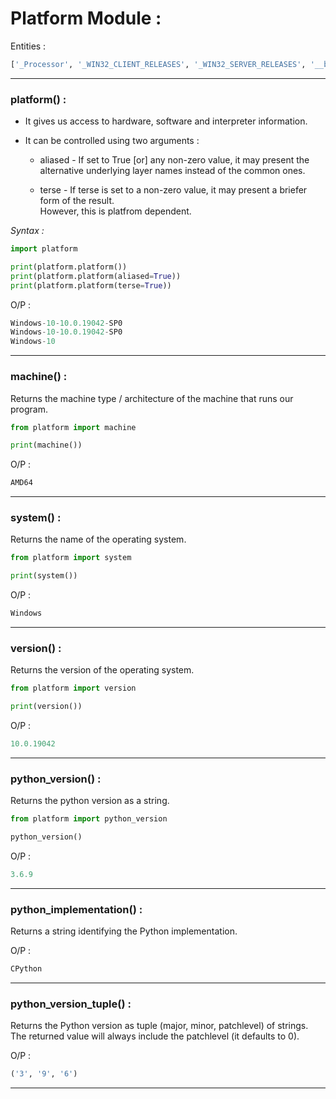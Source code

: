 # **Platform Module :**  

Entities : 

```python
['_Processor', '_WIN32_CLIENT_RELEASES', '_WIN32_SERVER_RELEASES', '__builtins__', '__cached__', '__copyright__', '__doc__', '__file__', '__loader__', '__name__', '__package__', '__spec__', '__version__', '_comparable_version', '_component_re', '_default_architecture', '_follow_symlinks', '_get_machine_win32', '_ironpython26_sys_version_parser', '_ironpython_sys_version_parser', '_java_getprop', '_libc_search', '_mac_ver_xml', '_node', '_norm_version', '_platform', '_platform_cache', '_pypy_sys_version_parser', '_sys_version', '_sys_version_cache', '_sys_version_parser', '_syscmd_file', '_syscmd_ver', '_uname_cache', '_unknown_as_blank', '_ver_output', '_ver_stages', 'architecture', 'collections', 'functools', 'itertools', 'java_ver', 'libc_ver', 'mac_ver', 'machine', 'node', 'os', 'platform', 'processor', 'python_branch', 'python_build', 'python_compiler', 'python_implementation', 'python_revision', 'python_version', 'python_version_tuple', 're', 'release', 'subprocess', 'sys', 'system', 'system_alias', 'uname', 'uname_result', 'version', 'win32_edition', 'win32_is_iot', 'win32_ver']
```
___

### **platform() :**  

* It gives us access to hardware, software and interpreter  information.  

* It can be controlled using two arguments :  
    * aliased - If set to True [or] any non-zero value, it may present the alternative underlying layer names instead of the common ones.

    * terse - If terse is set to a non-zero value, it may present a briefer form of the result.  
    However, this is platfrom dependent.

*Syntax :*  

```python
import platform

print(platform.platform())
print(platform.platform(aliased=True))
print(platform.platform(terse=True))
```

O/P :

```python
Windows-10-10.0.19042-SP0
Windows-10-10.0.19042-SP0
Windows-10
```

___

### **machine() :**  

Returns the machine type / architecture of the machine that runs our program.  

```python
from platform import machine

print(machine())
```

O/P :

```python
AMD64
```

___  

### **system() :**

Returns the name of the operating system.

```python
from platform import system

print(system())
```
O/P :

```python
Windows
```

___  

### **version() :**

Returns the version of the operating system.

```python
from platform import version

print(version())
```
O/P :

```python
10.0.19042
```

___

### **python_version() :**  

Returns the python version as a string.

```python
from platform import python_version

python_version()
```

O/P :

```python
3.6.9
```
___


### **python_implementation() :**

Returns a string identifying the Python implementation.

O/P :

```python
CPython
```

___

### **python_version_tuple() :**
Returns the Python version as tuple (major, minor, patchlevel)
of strings.  
The returned value
will always include the patchlevel (it defaults to 0).

O/P :
```python
('3', '9', '6')
```

___
